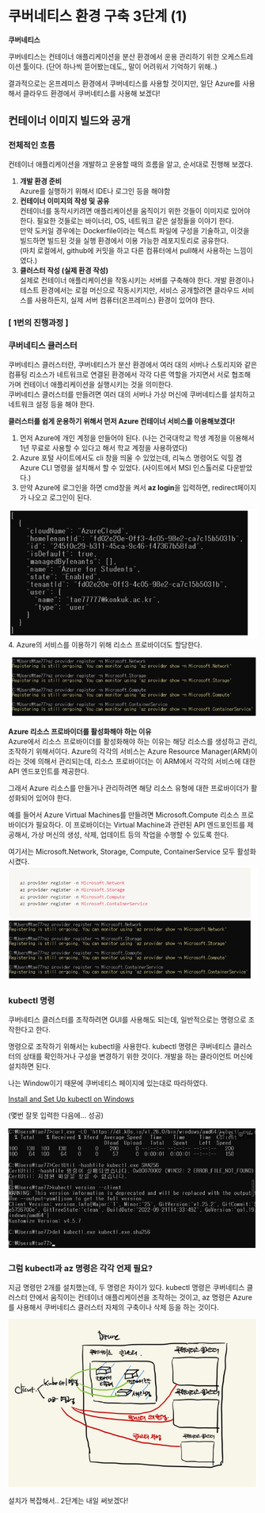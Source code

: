 # 쿠버네티스 환경 구축 3단계 (1)

**쿠버네티스**

쿠버네티스는 컨테이너 애플리케이션을 분산 환경에서 운용 관리하기 위한 오케스트레이션 툴이다. (단어 하나씩 뜯어봤는데도,, 말이 어려워서 기억하기 위해..)

결과적으로는 온프레미스 환경에서 쿠버네티스를 사용할 것이지만, 일단 Azure를 사용해서 클라우드 환경에서 쿠버네티스를 사용해 보겠다!

## 컨테이너 이미지 빌드와 공개

### 전체적인 흐름

컨테이너 애플리케이션을 개발하고 운용할 때의 흐름을 알고, 순서대로 진행해 보겠다. 

1. **개발 환경 준비** <br/>Azure를 실행하기 위해서 IDE나 로그인 등을 해야함
2. **컨테이너 이미지의 작성 및 공유** <br/>컨테이너를 동작시키려면 애플리케이션을 움직이기 위한 것들이 이미지로 있어야 한다. 필요한 것들로는 바이너리, OS, 네트워크 같은 설정들을 이야기 한다. <br/>만약 도커일 경우에는 Dockerfile이라는 텍스트 파일에 구성을 기술하고, 이것을 빌드하면 빌드된 것을 실행 환경에서 이용 가능한 레포지토리로 공유한다.<br/>(마치 로컬에서, github에 커밋을 하고 다른 컴퓨터에서 pull해서 사용하는 느낌이였다.) 
3. **클러스터 작성 (실제 환경 작성)** <br/>실제로 컨테이너 애플리케이션을 작동시키는 서버를 구축해야 한다. 개발 환경이나 테스트 환경에서는 로컬 머신으로 작동시키지만, 서비스 공개할려면 클라우드 서비스를 사용하든지, 실제 서버 컴퓨터(온프레미스) 환경이 있어야 한다. 

### [ 1번의 진행과정 ]

### 쿠버네티스 클러스터
쿠버네티스 클러스터란, 쿠버네티스가 분산 환경에서 여러 대의 서버나 스토리지와 같은 컴퓨팅 리소스가 네트워크로 연결된 환경에서 각각 다른 역할을 가지면서 서로 협조해 가며 컨테이너 애플리케이션을 실행시키는 것을 의미한다.
<br/> 쿠버네티스 클러스터를 만들려면 여러 대의 서버나 가상 머신에 쿠버네티스를 설치하고 네트워크 설정 등을 해야 한다. 

**클러스터를 쉽게 운용하기 위해서 먼저 Azure 컨테이너 서비스를 이용해보겠다!**

1. 먼저 Azure에 개인 계정을 만들어야 된다. (나는 건국대학교 학생 계정을 이용해서 1년 무료로 사용할 수 있다고 해서 학교 계정을 사용하였다)
2. Azure 포털 사이트에서도 cli 창을 띄울 수 있었는데, 리눅스 명령어도 익힐 겸 Azure CLI 명령을 설치해서 할 수 있었다. (사이트에서 MSI 인스톨러로 다운받았다.)
3. 만약 Azure에 로그인을 하면 cmd창을 켜서 **az login**을 입력하면, redirect페이지가 나오고 로그인이 된다. 

![img_1.png](img_1.png)
4. Azure의 서비스를 이용하기 위해 리소스 프로바이더도 할당한다.

![img_2.png](img_2.png) 

**Azure 리소스 프로바이더를 활성화해야 하는 이유** <br/> Azure에서 리소스 프로바이더를 활성화해야 하는 이유는 해당 리소스를 생성하고 관리, 조작하기 위해서이다. Azure의 각각의 서비스는 Azure Resource Manager(ARM)이라는 것에 의해서 관리되는데, 리소스 프로바이더는 이 ARM에서 각각의 서비스에 대한 API 엔드포인트를 제공한다. 

그래서 Azure 리소스를 만들거나 관리하려면 해당 리소스 유형에 대한 프로바이더가 활성화되어 있어야 한다.


예를 들어서 Azure Virtual Machines를 만들려면 Microsoft.Compute 리소스 프로바이더가 필요하다. 이 프로바이더는 Virtual Machine과 관련된 API 엔드포인트를 제공해서, 가상 머신의 생성, 삭제, 업데이트 등의 작업을 수행할 수 있도록 한다.

여기서는 Microsoft.Network, Storage, Compute, ContainerService 모두 활성화시켰다.
![img_3.png](img_3.png)


### kubectl 명령
쿠버네티스 클러스터를 조작하려면 GUI를 사용해도 되는데, 일반적으로는 명령으로 조작한다고 한다.

명령으로 조작하기 위해서는 kubectl을 사용한다. kubectl 명령은 쿠버네티스 클러스터의 상태를 확인하거나 구성을 변경하기 위한 것이다. 개발을 하는 클라이언트 머신에 설치하면 된다.

나는 Window이기 때문에 쿠버네티스 페이지에 있는대로 따라하였다.

[Install and Set Up kubectl on Windows](https://kubernetes.io/docs/tasks/tools/install-kubectl-windows/)

(몇번 잘못 입력한 다음에... 성공)

![img_4.png](img_4.png)

### 그럼 kubectl과 az 명령은 각각 언제 필요?
지금 명령만 2개를 설치했는데, 두 명령은 차이가 있다. kubectl 명령은 쿠버네티스 클러스터 안에서 움직이는 컨테이너 애플리케이션을 조작하는 것이고, az 명령은 Azure를 사용해서 쿠버네티스 클러스터 자체의 구축이나 삭제 등을 하는 것이다.

![img_5.png](img_5.png)

설치가 복잡해서.. 2단계는 내일 써보겠다!




